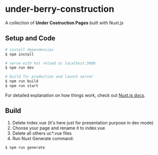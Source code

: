 # under-berry-construction
A collection of **Under Costruction Pages** built with Nuxt.js

## Setup and Code

```bash
# install dependencies
$ npm install

# serve with hot reload at localhost:3000
$ npm run dev

# build for production and launch server
$ npm run build
$ npm run start
```
For detailed explanation on how things work, check out [Nuxt.js docs](https://nuxtjs.org).

## Build
1. Delete index.vue (it's here just for presentation purpose in dev mode)
2. Choose your page and rename it to index.vue
2. Delete all others uc*.vue files
3. Run Nuxt Generate command:
```bash
$ npm run generate
```
